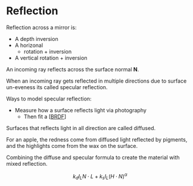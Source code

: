 # Reflection

Reflection across a mirror is:
- A depth inversion
- A horizonal 
  - rotation + inversion
- A vertical rotation + inversion

An incoming ray reflects across the surface normal $\mathbf{N}$.

When an incoming ray gets reflected in multiple directions due to surface un-eveness its called specular reflection.

Ways to model specular reflection:
- Measure how a surface reflects light via photography
  - Then fit a [[BRDF]]

Surfaces that reflects light in all direction are called diffused.

For an apple, the redness come from diffused light reflected by pigments, and the highlights come from the wax on the surface.

Combining the diffuse and specular formula to create the material with mixed reflection.

$$
k_d I_L N\cdot L + k_s I_L (H\cdot N)^\alpha
$$

[//begin]: # "Autogenerated link references for markdown compatibility"
[BRDF]: BRDF "BRDF"
[//end]: # "Autogenerated link references"